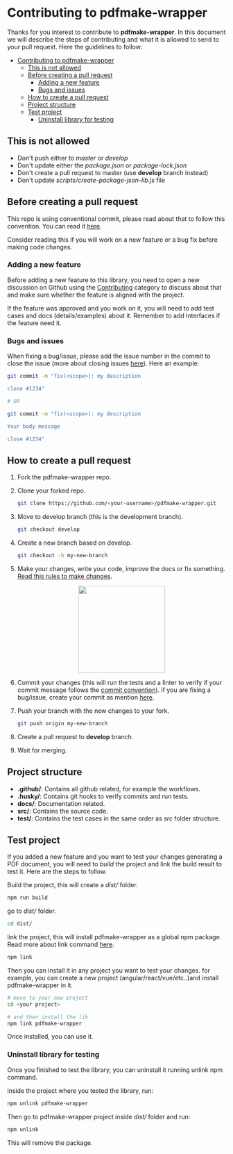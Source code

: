 # Contributing to pdfmake-wrapper

Thanks for you interest to contribute to **pdfmake-wrapper**. In this document we will describe the steps of contributing and what it is allowed to send to your pull request. Here the guidelines to follow:

- [Contributing to pdfmake-wrapper](#contributing-to-pdfmake-wrapper)
  - [This is not allowed](#this-is-not-allowed)
  - [Before creating a pull request](#before-creating-a-pull-request)
    - [Adding a new feature](#adding-a-new-feature)
    - [Bugs and issues](#bugs-and-issues)
  - [How to create a pull request](#how-to-create-a-pull-request)
  - [Project structure](#project-structure)
  - [Test project](#test-project)
    - [Uninstall library for testing](#uninstall-library-for-testing)

## This is not allowed

- Don't push either to *master* or *develop*
- Don't update either the *package.json* or *package-lock.json*
- Don't create a pull request to master (use **develop** branch instead)
- Don't update *scripts/create-package-json-lib.js* file

## Before creating a pull request

This repo is using conventional commit, please read about that to follow this convention. You can read it [here](https://www.conventionalcommits.org/).

Consider reading this if you will work on a new feature or a bug fix before making code changes.

### Adding a new feature

Before adding a new feature to this library, you need to open a new discussion on Github using the [Contributing](https://github.com/Lugriz/pdfmake-wrapper/discussions/categories/contributing) category to discuss about that and make sure whether the feature is aligned with the project.

If the feature was approved and you work on it, you will need to add test cases and docs (details/examples) about it. Remember to add interfaces if the feature need it.

### Bugs and issues

When fixing a bug/issue, please add the issue number in the commit to close the issue (more about closing issues [here](https://github.blog/2013-01-22-closing-issues-via-commit-messages/)). Here an example:

```bash
git commit -m "fix(<scope>): my description

close #1234"

# OR

git commit -m "fix(<scope>): my description

Your body message

close #1234"
```

## How to create a pull request

1. Fork the pdfmake-wrapper repo.

2. Clone your forked repo.

    ```bash
    git clone https://github.com/<your-username>/pdfmake-wrapper.git
    ```

3. Move to develop branch (this is the development branch).

    ```bash
    git checkout develop
    ```

4. Create a new branch based on develop.

    ```bash
    git checkout -b my-new-branch
    ```

5. Make your changes, write your code, improve the docs or fix something. [Read this rules to make changes](#before-creating-a-pull-request).

    <div align="center">
        <img src="https://media.giphy.com/media/ZG719ozZxGuThHBckn/giphy.gif" width="200px" />
    </div>

6. Commit your changes (this will run the tests and a linter to verify if your commit message follows the [commit convention](#before-creating-a-pull-request)). if you are fixing a bug/issue, create your commit as mention [here](#bugs-and-issues).

7. Push your branch with the new changes to your fork.

    ```bash
    git push origin my-new-branch
    ```

8. Create a pull request to **develop** branch.

9. Wait for merging.

## Project structure

- **.github/**: Contains all github related, for example the workflows.
- **.husky/**: Contains git hooks to verify commits and run tests.
- **docs/**: Documentation related.
- **src/**: Contains the source code.
- **test/**: Contains the test cases in the same order as _src_ folder structure.

## Test project

If you added a new feature and you want to test your changes generating a PDF document, you will need to *build* the project and link the build result to test it. Here are the steps to follow.

Build the project, this will create a *dist/* folder.

```bash
npm run build
```

go to *dist/* folder.

```bash
cd dist/
```

link the project, this will install pdfmake-wrapper as a global npm package. Read more about link command [here](https://docs.npmjs.com/cli/v6/commands/npm-link).

```bash
npm link
```

Then you can install it in any project you want to test your changes. for example, you can create a new project (angular/react/vue/etc..)and install pdfmake-wrapper in it.

```bash
# move to your new project
cd <your project>

# and then install the lib
npm link pdfmake-wrapper
```

Once installed, you can use it.

### Uninstall library for testing

Once you finished to test the library, you can uninstall it running unlink npm command.

inside the project where you tested the library, run:

```bash
npm unlink pdfmake-wrapper
```

Then go to pdfmake-wrapper project inside *dist/* folder and run:

```bash
npm unlink
```

This will remove the package.
